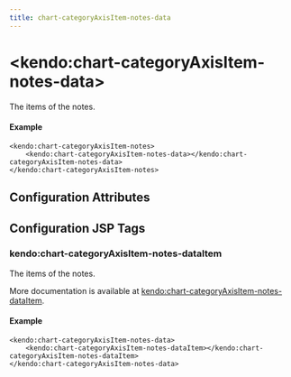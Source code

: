 ```yaml
---
title: chart-categoryAxisItem-notes-data
---
```


# \<kendo:chart-categoryAxisItem-notes-data\>

The items of the notes.

#### Example
    <kendo:chart-categoryAxisItem-notes>
        <kendo:chart-categoryAxisItem-notes-data></kendo:chart-categoryAxisItem-notes-data>
    </kendo:chart-categoryAxisItem-notes>

## Configuration Attributes


##  Configuration JSP Tags

### kendo:chart-categoryAxisItem-notes-dataItem

The items of the notes.

More documentation is available at [kendo:chart-categoryAxisItem-notes-dataItem](/kendo-ui/api/wrappers/jsp/chart/categoryaxisitem-notes-dataitem).

#### Example

    <kendo:chart-categoryAxisItem-notes-data>
        <kendo:chart-categoryAxisItem-notes-dataItem></kendo:chart-categoryAxisItem-notes-dataItem>
    </kendo:chart-categoryAxisItem-notes-data>

